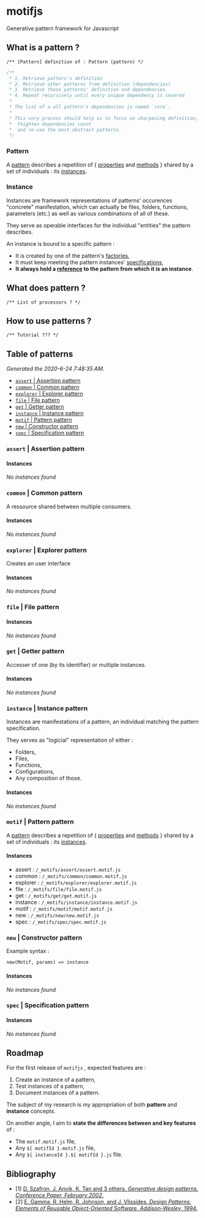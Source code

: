 # motifjs
Generative pattern framework for Javascript

## What is a pattern ?

`/** [Pattern] definition of : Pattern (pattern) */`

```js
/**
 * 1. Retrieve pattern's definition
 * 2. Retrieve other patterns from definition (dependencies)
 * 3. Retrieve these patterns' definition and dependencies
 * 4. Repeat recursively until every unique dependency is covered
 * 
 * The list of a all pattern's dependencies is named `core`.
 * 
 * This very process should help us to focus on sharpening definition,
 *  thighten dependencies count
 *  and re-use the most abstract patterns.
 */
```

### Pattern

A [pattern](../../wiki/pattern) describes a repetition of { [properties](../../wiki/properties) and [methods](wiki/methods) } shared by a set of individuals : its [instances](../../wiki/instance).

### Instance

Instances are framework representations of patterns' occurences "concrete" manifestation, which can actually be files, folders, functions, parameters (etc.) as well as various combinations of all of these.

They serve as operable interfaces for the individual "entities" the pattern describes.

An instance is bound to a specific pattern :
* It is created by one of the pattern's [factories](../../wiki/factory),
* It must keep meeting the pattern instances' [specifications](../../wiki/specification),
* **It always hold a [reference](../../wiki/reference) to the pattern from which it is an instance**.
## What does pattern ?

`/** List of processors ? */`

## How to use patterns ?

`/** Tutorial ??? */`

## Table of patterns

*Generated the 2020-6-24 7:48:35 AM.*

* [`assert` | Assertion pattern](#assert--assertion-pattern)
* [`common` | Common pattern](#common--common-pattern)
* [`explorer` | Explorer pattern](#explorer--explorer-pattern)
* [`file` | File pattern](#file--file-pattern)
* [`get` | Getter pattern](#get--getter-pattern)
* [`instance` | Instance pattern](#instance--instance-pattern)
* [`motif` | Pattern pattern](#motif--pattern-pattern)
* [`new` | Constructor pattern](#new--constructor-pattern)
* [`spec` | Specification pattern](#spec--specification-pattern)


### `assert` | Assertion pattern



#### Instances

*No instances found*




### `common` | Common pattern

A ressource shared between multiple consumers.

#### Instances

*No instances found*




### `explorer` | Explorer pattern

Creates an user interface

#### Instances

*No instances found*




### `file` | File pattern



#### Instances

*No instances found*




### `get` | Getter pattern

Accesser of one (by its identifier) or multiple instances.

#### Instances

*No instances found*




### `instance` | Instance pattern


Instances are manifestations of a pattern,
an individual matching the pattern specification.

They serves as "logicial" representation of either :
* Folders,
* Files,
* Functions,
* Configurations,
* Any composition of those.


#### Instances

*No instances found*




### `motif` | Pattern pattern

A [pattern](../../wiki/pattern) describes a
repetition of { [properties](../../wiki/properties)
and [methods](wiki/methods) } shared by a set of
individuals : its [instances](../../wiki/instance).

#### Instances

* assert : `/_motifs/assert/assert.motif.js`
* common : `/_motifs/common/common.motif.js`
* explorer : `/_motifs/explorer/explorer.motif.js`
* file : `/_motifs/file/file.motif.js`
* get : `/_motifs/get/get.motif.js`
* instance : `/_motifs/instance/instance.motif.js`
* motif : `/_motifs/motif/motif.motif.js`
* new : `/_motifs/new/new.motif.js`
* spec : `/_motifs/spec/spec.motif.js`




### `new` | Constructor pattern


Example syntax :

`new(Motif, params) => instance`


#### Instances

*No instances found*




### `spec` | Specification pattern



#### Instances

*No instances found*


## Roadmap

For the first release of `motifjs` , expected features are :

1. Create an instance of a pattern,
2. Test instances of a pattern,
3. Document instances of a pattern.

The subject of my research is my appropriation of both **pattern** and **instance** concepts.

On another angle, I aim to **state the differences between and key features** of :

* The `motif.motif.js` file,
* Any `${ motifId }.motif.js` file,
* Any `${ instanceId }.${ motifId }.js` file.

## Bibliography

* [1] [D. Szafron, J. Anvik, K. Tan and 3 others. *Generative design patterns. Conference Paper, February 2002.*](https://www.researchgate.net/publication/3981737_Generative_design_patterns)
* [2] [E. Gamma, R. Helm, R. Johnson, and J. Vlissides. *Design Patterns: Elements of Reusable Object-Oriented Software. Addison-Wesley, 1994.*](https://en.wikipedia.org/wiki/Design_Patterns)
